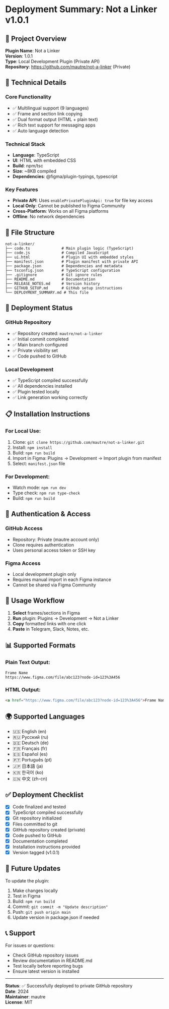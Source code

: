 # Deployment Summary: Not a Linker v1.0.1

## 🎯 Project Overview

**Plugin Name**: Not a Linker  
**Version**: 1.0.1  
**Type**: Local Development Plugin (Private API)  
**Repository**: https://github.com/mautre/not-a-linker (Private)  

## 🔧 Technical Details

### Core Functionality
- ✅ Multilingual support (9 languages)
- ✅ Frame and section link copying
- ✅ Dual format output (HTML + plain text)
- ✅ Rich text support for messaging apps
- ✅ Auto language detection

### Technical Stack
- **Language**: TypeScript
- **UI**: HTML with embedded CSS
- **Build**: npm/tsc
- **Size**: ~8KB compiled
- **Dependencies**: @figma/plugin-typings, typescript

### Key Features
- **Private API**: Uses `enablePrivatePluginApi: true` for file key access
- **Local Only**: Cannot be published to Figma Community
- **Cross-Platform**: Works on all Figma platforms
- **Offline**: No network dependencies

## 📁 File Structure

```
not-a-linker/
├── code.ts              # Main plugin logic (TypeScript)
├── code.js              # Compiled JavaScript
├── ui.html              # Plugin UI with embedded styles
├── manifest.json        # Plugin manifest with private API
├── package.json         # Dependencies and metadata
├── tsconfig.json        # TypeScript configuration
├── .gitignore           # Git ignore rules
├── README.md            # Documentation
├── RELEASE_NOTES.md     # Version history
├── GITHUB_SETUP.md      # GitHub setup instructions
└── DEPLOYMENT_SUMMARY.md # This file
```

## 🚀 Deployment Status

### GitHub Repository
- ✅ Repository created: `mautre/not-a-linker`
- ✅ Initial commit completed
- ✅ Main branch configured
- ✅ Private visibility set
- ✅ Code pushed to GitHub

### Local Development
- ✅ TypeScript compiled successfully
- ✅ All dependencies installed
- ✅ Plugin tested locally
- ✅ Link generation working correctly

## 📋 Installation Instructions

### For Local Use:
1. Clone: `git clone https://github.com/mautre/not-a-linker.git`
2. Install: `npm install`
3. Build: `npm run build`
4. Import in Figma: Plugins → Development → Import plugin from manifest
5. Select: `manifest.json` file

### For Development:
- Watch mode: `npm run dev`
- Type check: `npm run type-check`
- Build: `npm run build`

## 🔑 Authentication & Access

### GitHub Access
- Repository: Private (mautre account only)
- Clone requires authentication
- Uses personal access token or SSH key

### Figma Access
- Local development plugin only
- Requires manual import in each Figma instance
- Cannot be shared via Figma Community

## 🎨 Usage Workflow

1. **Select** frames/sections in Figma
2. **Run** plugin: Plugins → Development → Not a Linker
3. **Copy** formatted links with one click
4. **Paste** in Telegram, Slack, Notes, etc.

## 📊 Supported Formats

### Plain Text Output:
```
Frame Name
https://www.figma.com/file/abc123?node-id=123%3A456
```

### HTML Output:
```html
<a href="https://www.figma.com/file/abc123?node-id=123%3A456">Frame Name</a>
```

## 🌍 Supported Languages

- 🇺🇸 English (en)
- 🇷🇺 Русский (ru)
- 🇩🇪 Deutsch (de)
- 🇫🇷 Français (fr)
- 🇪🇸 Español (es)
- 🇵🇹 Português (pt)
- 🇯🇵 日本語 (ja)
- 🇰🇷 한국어 (ko)
- 🇨🇳 中文 (zh-cn)

## ✅ Deployment Checklist

- [x] Code finalized and tested
- [x] TypeScript compiled successfully
- [x] Git repository initialized
- [x] Files committed to git
- [x] GitHub repository created (private)
- [x] Code pushed to GitHub
- [x] Documentation completed
- [x] Installation instructions provided
- [x] Version tagged (v1.0.1)

## 🔄 Future Updates

To update the plugin:
1. Make changes locally
2. Test in Figma
3. Build: `npm run build`
4. Commit: `git commit -m "Update description"`
5. Push: `git push origin main`
6. Update version in package.json if needed

## 📞 Support

For issues or questions:
- Check GitHub repository issues
- Review documentation in README.md
- Test locally before reporting bugs
- Ensure latest version is installed

---

**Status**: ✅ Successfully deployed to private GitHub repository  
**Date**: 2024  
**Maintainer**: mautre  
**License**: MIT 